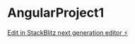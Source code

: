 # AngularProject1

[Edit in StackBlitz next generation editor ⚡️](https://stackblitz.com/~/github.com/Naveen2334/AngularProject1)